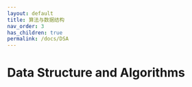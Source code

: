 ```yaml
---
layout: default
title: 算法与数据结构
nav_order: 3
has_children: true
permalink: /docs/DSA
---
```


# Data Structure and Algorithms
